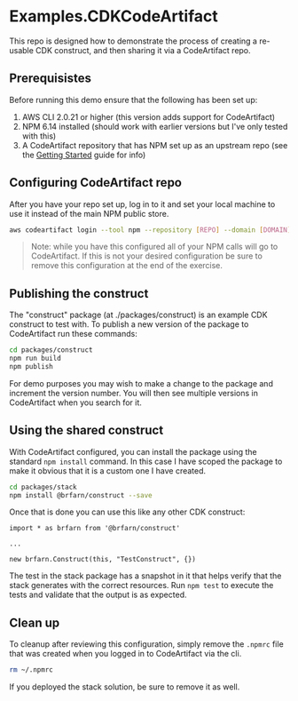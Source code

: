 # Examples.CDKCodeArtifact

This repo is designed how to demonstrate the process of creating a re-usable CDK construct, and then
sharing it via a CodeArtifact repo.

## Prerequisistes

Before running this demo ensure that the following has been set up:

1. AWS CLI 2.0.21 or higher (this version adds support for CodeArtifact)
2. NPM 6.14 installed (should work with earlier versions but I've only tested with this)
3. A CodeArtifact repository that has NPM set up as an upstream repo (see the
   [Getting Started](https://docs.aws.amazon.com/codeartifact/latest/ug/getting-started.html)
   guide for info)

## Configuring CodeArtifact repo

After you have your repo set up, log in to it and set your local machine to use it instead of the
main NPM public store.

```bash
aws codeartifact login --tool npm --repository [REPO] --domain [DOMAIN] --domain-owner [ACCOUNT_ID]
```

> Note: while you have this configured all of your NPM calls will go to CodeArtifact. If this is not
your desired configuration be sure to remove this configuration at the end of the exercise.

## Publishing the construct

The "construct" package (at ./packages/construct) is an example CDK construct to test with. To
publish a new version of the package to CodeArtifact run these commands:

```bash
cd packages/construct
npm run build
npm publish
```

For demo purposes you may wish to make a change to the package and increment the version number. You
will then see multiple versions in CodeArtifact when you search for it.

## Using the shared construct

With CodeArtifact configured, you can install the package using the standard ``npm install``
command. In this case I have scoped the package to make it obvious that it is a custom one I have
created.

```bash
cd packages/stack
npm install @brfarn/construct --save
```

Once that is done you can use this like any other CDK construct:

```node
import * as brfarn from '@brfarn/construct'

...

new brfarn.Construct(this, "TestConstruct", {})
```

The test in the stack package has a snapshot in it that helps verify that the stack generates with
the correct resources. Run ``npm test`` to execute the tests and validate that the output is as
expected.

## Clean up

To cleanup after reviewing this configuration, simply remove the ``.npmrc`` file that was created
when you logged in to CodeArtifact via the cli.

```bash
rm ~/.npmrc
```

If you deployed the stack solution, be sure to remove it as well.
